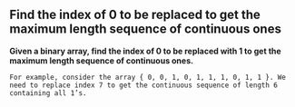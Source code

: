 ## Find the index of 0 to be replaced to get the maximum length sequence of continuous ones ##

**Given a binary array, find the index of 0 to be replaced with 1 to get the maximum length sequence of continuous ones.**

    For example, consider the array { 0, 0, 1, 0, 1, 1, 1, 0, 1, 1 }. We need to replace index 7 to get the continuous sequence of length 6 containing all 1’s.
